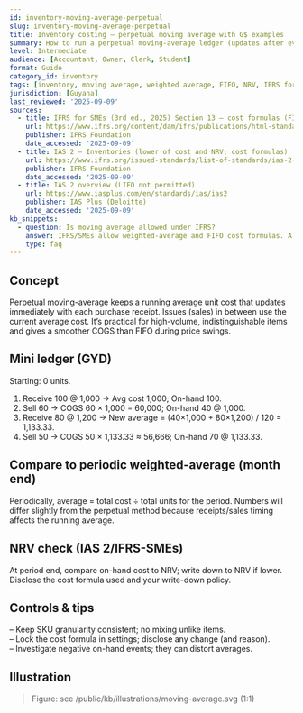 ```yaml
---
id: inventory-moving-average-perpetual
slug: inventory-moving-average-perpetual
title: Inventory costing — perpetual moving average with G$ examples
summary: How to run a perpetual moving-average ledger (updates after every receipt) and compare it with periodic weighted-average and FIFO. Includes NRV check and disclosures.
level: Intermediate
audience: [Accountant, Owner, Clerk, Student]
format: Guide
category_id: inventory
tags: [inventory, moving average, weighted average, FIFO, NRV, IFRS for SMEs, IAS 2]
jurisdiction: [Guyana]
last_reviewed: '2025-09-09'
sources:
  - title: IFRS for SMEs (3rd ed., 2025) Section 13 — cost formulas (FIFO/weighted average)
    url: https://www.ifrs.org/content/dam/ifrs/publications/html-standards/english/2025/issued/html-ifrs-for-smes.html
    publisher: IFRS Foundation
    date_accessed: '2025-09-09'
  - title: IAS 2 — Inventories (lower of cost and NRV; cost formulas)
    url: https://www.ifrs.org/issued-standards/list-of-standards/ias-2-inventories/
    publisher: IFRS Foundation
    date_accessed: '2025-09-09'
  - title: IAS 2 overview (LIFO not permitted)
    url: https://www.iasplus.com/en/standards/ias/ias2
    publisher: IAS Plus (Deloitte)
    date_accessed: '2025-09-09'
kb_snippets:
  - question: Is moving average allowed under IFRS?
    answer: IFRS/SMEs allow weighted-average and FIFO cost formulas. A perpetual moving-average is an implementation of weighted-average that updates after each receipt.
    type: faq
---
```


## Concept
Perpetual moving-average keeps a running average unit cost that updates immediately with each purchase receipt. Issues (sales) in between use the current average cost. It’s practical for high-volume, indistinguishable items and gives a smoother COGS than FIFO during price swings.

## Mini ledger (GYD)
Starting: 0 units.  
1) Receive 100 @ 1,000 → Avg cost 1,000; On-hand 100.  
2) Sell 60 → COGS 60 × 1,000 = 60,000; On-hand 40 @ 1,000.  
3) Receive 80 @ 1,200 → New average = (40×1,000 + 80×1,200) / 120 = 1,133.33.  
4) Sell 50 → COGS 50 × 1,133.33 ≈ 56,666; On-hand 70 @ 1,133.33.

## Compare to periodic weighted-average (month end)
Periodically, average = total cost ÷ total units for the period. Numbers will differ slightly from the perpetual method because receipts/sales timing affects the running average.

## NRV check (IAS 2/IFRS-SMEs)
At period end, compare on-hand cost to NRV; write down to NRV if lower. Disclose the cost formula used and your write-down policy.

## Controls & tips
– Keep SKU granularity consistent; no mixing unlike items.  
– Lock the cost formula in settings; disclose any change (and reason).  
– Investigate negative on-hand events; they can distort averages.

## Illustration
> Figure: see /public/kb/illustrations/moving-average.svg (1:1)

